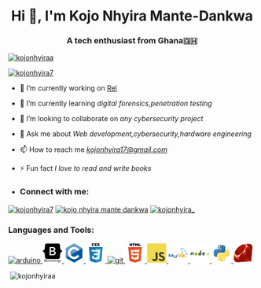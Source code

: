 <h1 align="center">Hi 👋, I'm Kojo Nhyira Mante-Dankwa</h1>
<h3 align="center">A tech enthusiast from Ghana🇬🇭</h3>

<p align="left"> <a href="https://github.com/ryo-ma/github-profile-trophy"><img src="https://github-profile-trophy.vercel.app/?username=kojonhyiraa" alt="kojonhyiraa" /></a> </p>

<p align="left"> <a href="https://twitter.com/kojonhyira7" target="blank"><img src="https://img.shields.io/twitter/follow/kojonhyira7?logo=twitter&style=for-the-badge" alt="kojonhyira7" /></a> </p>

- 🔭 I’m currently working on [Rel](Https://relgh.com)

- 🌱 I’m currently learning *digital forensics,penetration testing*

- 👯 I’m looking to collaborate on *any cybersecurity project*

- 💬 Ask me about *Web development,cybersecurity,hardware engineering*

- 📫 How to reach me *kojonhyira17@gmail.com*

- ⚡ Fun fact *I love to read and write books*
- <h3 align="left">Connect with me:</h3>
<p align="left">
<a href="https://twitter.com/kojonhyira7" target="blank"><img align="center" src="https://raw.githubusercontent.com/rahuldkjain/github-profile-readme-generator/master/src/images/icons/Social/twitter.svg" alt="kojonhyira7" height="30" width="40" /></a>
<a href="https://www.linkedin.com/in/kojo-nhyira" target="blank"><img align="center" src="https://raw.githubusercontent.com/rahuldkjain/github-profile-readme-generator/master/src/images/icons/Social/linked-in-alt.svg" alt="kojo nhyira mante dankwa" height="30" width="40" /></a>
<a href="https://instagram.com/kojonhyira_" target="blank"><img align="center" src="https://raw.githubusercontent.com/rahuldkjain/github-profile-readme-generator/master/src/images/icons/Social/instagram.svg" alt="kojonhyira_" height="30" width="40" /></a>
</p>

<h3 align="left">Languages and Tools:</h3>
<p align="left"> <a href="https://www.arduino.cc/" target="_blank" rel="noreferrer"> <img src="https://cdn.worldvectorlogo.com/logos/arduino-1.svg" alt="arduino" width="40" height="40"/> </a>
<a href="https://getbootstrap.com" target="_blank" rel="noreferrer"> <img src="https://raw.githubusercontent.com/devicons/devicon/master/icons/bootstrap/bootstrap-plain-wordmark.svg" alt="bootstrap" width="40" height="40"/> </a> 
<a href="https://www.cprogramming.com/" target="_blank" rel="noreferrer"> <img src="https://raw.githubusercontent.com/devicons/devicon/master/icons/c/c-original.svg" alt="c" width="40" height="40"/> </a> 
<a href="https://www.w3schools.com/css/" target="_blank" rel="noreferrer"> <img src="https://raw.githubusercontent.com/devicons/devicon/master/icons/css3/css3-original-wordmark.svg" alt="css3" width="40" height="40"/> </a>
<a href="https://git-scm.com/" target="_blank" rel="noreferrer"> <img src="https://www.vectorlogo.zone/logos/git-scm/git-scm-icon.svg" alt="git" width="40" height="40"/> </a>
<a href="https://www.w3.org/html/" target="_blank" rel="noreferrer"> <img src="https://raw.githubusercontent.com/devicons/devicon/master/icons/html5/html5-original-wordmark.svg" alt="html5" width="40" height="40"/> </a>
<a href="https://developer.mozilla.org/en-US/docs/Web/JavaScript" target="_blank" rel="noreferrer"> <img src="https://raw.githubusercontent.com/devicons/devicon/master/icons/javascript/javascript-original.svg" alt="javascript" width="40" height="40"/> </a>
<a href="https://www.mysql.com/" target="_blank" rel="noreferrer"> <img src="https://raw.githubusercontent.com/devicons/devicon/master/icons/mysql/mysql-original-wordmark.svg" alt="mysql" width="40" height="40"/> </a>
<a href="https://nodejs.org" target="_blank" rel="noreferrer"> <img src="https://raw.githubusercontent.com/devicons/devicon/master/icons/nodejs/nodejs-original-wordmark.svg" alt="nodejs" width="40" height="40"/> </a> 
<a href="https://www.python.org" target="_blank" rel="noreferrer"> <img src="https://raw.githubusercontent.com/devicons/devicon/master/icons/python/python-original.svg" alt="python" width="40" height="40"/> </a>
<a href="https://www.ruby-lang.org/en/" target="_blank" rel="noreferrer"> <img src="https://raw.githubusercontent.com/devicons/devicon/master/icons/ruby/ruby-original.svg" alt="ruby" width="40" height="40"/> </a>  </p>


<p>&nbsp;<img align="center" src="https://github-readme-stats.vercel.app/api?username=kojonhyiraa&show_icons=true&locale=en" alt="kojonhyiraa" /></p>
